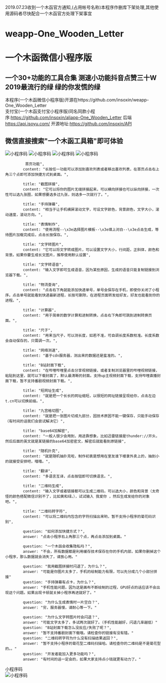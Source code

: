 2019.07.23收到一个木函官方通知,(占用帐号名称)本程序作删库下架处理,其他使用源码者尽快配合一个木函官方处理下架事宜

# weapp-One_Wooden_Letter
# 一个木函微信小程序版 

## 一个30+功能的工具合集 测速小功能抖音点赞三十W 2019最流行的绿 绿的你发慌的绿   

本程序(一个木函微信小程序版)开源在https://github.com/insoxin/weapp-One_Wooden_Letter  
支付宝(一个木函支付宝小程序版)同名同款小程序:https://github.com/insoxin/aliapp-One_Wooden_Letter
后端 https://api.isoyu.com/  开源地址:https://github.com/insoxin/API

## 微信直接搜索"一个木函工具箱"即可体验

![小程序码](https://raw.githubusercontent.com/insoxin/weapp-One_Wooden_Letter/master/QQ%E6%88%AA%E5%9B%BE20190623173536.png)
![小程序码](https://raw.githubusercontent.com/insoxin/weapp-One_Wooden_Letter/master/QQ%E6%88%AA%E5%9B%BE20190623173635.png)
![小程序码](https://raw.githubusercontent.com/insoxin/weapp-One_Wooden_Letter/master/QQ%E6%88%AA%E5%9B%BE20190623173608.png)
![小程序码](https://raw.githubusercontent.com/insoxin/weapp-One_Wooden_Letter/master/%E5%8D%83M%E5%B8%A6%E5%AE%BD%E6%B5%8B%E9%80%9F.jpg)

             首页功能",
            content: "长按任一功能可以添加到喜欢列表或者移出喜欢列表，在首页点击右上角三个点即可添加快捷方式到桌面。",

            title: "截图拼接",
            content: "它可以将你的图片无缝拼接起来，可以横向拼接也可以纵向拼接，一次性可以选九张图，如果想要选多过九张，则选多一次就行了。",

            title: "手持弹幕",
            content: "相当于让手机横屏滚动文字，可设文字颜色，背景颜色，文字大小，滚动速度，滚动方向。",

            title: "表情制作",
            content: "使用流程--\x3e选择图片模板--\x3e填上对白--\x3e点击生成，等待图片加载完成后，点击长按保存。",

            title: "文字转图片",
            content: "它可以将文字转成图片，可以设置文字大小，行间距，正斜体，颜色和背景。如果你要生成长文图片，推荐使用默认设置",

            title: "文字转语音",
            content: "输入文字即可生成语音，因为某些原因，生成的语音只能复制链接到浏览器下载。",

            title: "物流查询",
            content: "点击右下角就能添加快递单号，单号会保存在手机，即使你关闭了小程序。点击单号就能看到快递最新进程，长按可删除，在进程页面转发给好友，好友也能看到你的进程。",

            title: "计算器",
            content: "用于简单的数学计算和进制转换，点击右下角即可跳到进制转换页面。",

            title: "尺子",
            content: "用来当尺子，可以测长度，如若不准，可自调长度系数校准。长度系数会自动保存的，只需调一次。",

            title: "网络测速",
            content: "基于cdn服务器，测出来的数据还是蛮准的。",

            title: "B站封面下载",
            content: "在哔哩哔哩里点击分享视频链接，或者复制浏览器里的哔哩视频链接，粘贴到这里，就可以下载封面了，默认最清晰的封面。支持up主视频封面下载，支持哔哩直播封面下载，暂不支持番剧视频封面下载。",

            title: "短网址生成",
            content: "就是把一个长长的网址缩短，以很短的网址链接呈现给你，点击左边t.cn可以切换前缀。",

            title: "九宫格切图",
            content: "就是把一张图片切成九部分，因技术原因不能一键保存，只能手动保存（有时间的话我们会尝试解决它）",

            title: "base64加解密",
            content: "一般人很少会用到，用途靠想象，比如迅雷链接是thunder://开头，然后后面的英文就是某链接的base64加密密文，解密后就能看到原链接",

            title: "随机扑克",
            content: "就是随机抽扑克啦，制作初衷是想用在室友谁下楼拿外卖上的，抽到小的就接受安排吧，嘻嘻。",

            title: "翻译",
            content: "多语言互译，点击按钮即可切换语言。",

            title: "二维码生成",
            content: "输入文字或者链接都可以生成二维码，可以选大小，颜色和背景（太奇怪的颜色搭配微信识别不了，比如黄和绿。），试试输入 我爱你 ，然后生成发给你的对象吧。",

            title: "二维码转字符",
            content: "可以将二维码内包含的字符扫描出来哟，暂不支持小程序的菊花码识别",
            
            question: "如何添加快捷方式？",
            answer: "点击小程序右上角那三个点，再点击添加到桌面。"

            question: "一个木函会收集隐私吗？",
            answer: "不会，所有数据都是利用缓存技术保存在你的手机内部，如果你删掉这个小程序，那么数据就会消失了，请放心用。"

            question: "我用截图拼接时闪退了，为什么？",
            answer: "可能是你图片太多了，手机的绘制能力有限，可以先分成几个小部分拼接"
            question: "手持弹幕有点卡，为什么？",
            answer: "手机性能问题，因为这是画布不断绘制的过程，GPU好点的话应该不会出现这个问题。如果出现卡顿就关掉小程序再进就好了。"

            question: "为什么生成表情时一片空白？",
            answer: "穷，服务器慢，请耐心等一下。"

            question: "为什么文字转图片时会闪退？",
            answer: "可能文字太多了，多试两次就好了。（手机性能越好，闪退几率越低）"
            question: "B站封面下载怎么没反应/失败了呢？",
            answer: "暂不支持番剧封面下载哦。请检查你的链接有没有错。"
            question: "二维码转字符为什么没有扫描结果返回？",
            answer: "暂不支持小程序的菊花型二维码扫描哈。请检查你的二维码是不是菊花型的。。"
            question: "开发者能加入更多功能吗？",
            answer: "有时间的话一定会的，如果大家支持点小钱就更有动力了。"
            
            
   小程序码         
![小程序码](https://raw.githubusercontent.com/insoxin/weapp-One_Wooden_Letter/master/gh_2d1029d8a5ef_1280.jpg)

